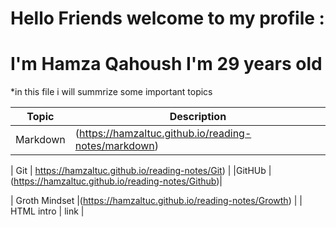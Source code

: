 # Hello Friends welcome to my profile :
 # I'm Hamza Qahoush I'm 29 years old 

 *in this file i will summrize some important topics 
 
| Topic      | Description |
| ----------- | ----------- |
| Markdown       |(https://hamzaltuc.github.io/reading-notes/markdown)|
       
| Git    | https://hamzaltuc.github.io/reading-notes/Git)       |
|GitHUb |(https://hamzaltuc.github.io/reading-notes/Github)|

| Groth Mindset |(https://hamzaltuc.github.io/reading-notes/Growth) |
| HTML intro | link |

